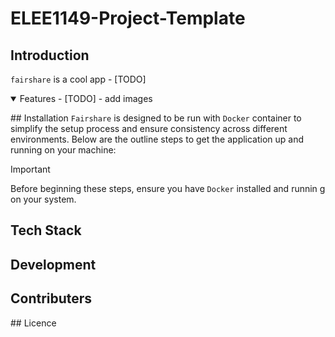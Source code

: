 # ELEE1149-Project-Template

## Introduction

`fairshare` is a cool app - [TODO]

<details open>
<summary>
  Features - [TODO] - add images
</summary>
</details>

## Installation
`Fairshare` is designed to be run with `Docker` container to simplify the setup process and ensure consistency across different environments. Below are the outline steps to get the application up and running on your machine:

> [!IMPORTANT]
> Before beginning these steps, ensure you have `Docker` installed and runnin g on your system. 

## Tech Stack 

## Development

## Contributers


## Licence
